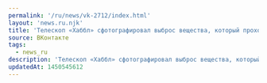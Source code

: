 ```yaml
---
permalink: '/ru/news/vk-2712/index.html'
layout: 'news.ru.njk'
title: 'Телескоп «Хаббл» сфотографировал выброс вещества, который проходил при формировании новой звезд'
source: ВКонтакте
tags:
  - news_ru
description: 'Телескоп «Хаббл» сфотографировал выброс вещества, который проходил при формировании новой звезд…'
updatedAt: 1450545612
---
```

